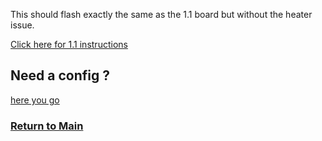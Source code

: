 <PENDING TEST ARTICLE>

This should flash exactly the same as the 1.1 board but without the heater issue.

[Click here for 1.1 instructions](./ebb36-42_v1.1.md)


## Need a config ?

[here you go](./example_configs/toolhead_btt_ebbcan_G0B1_v1.2.cfg)


### [Return to Main](../index.md)

<WIP>
